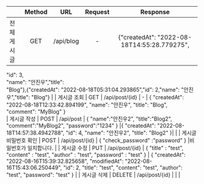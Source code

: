 |                       | Method |       URL      |                                            Request                                           |                                                                                                                                                                                                                                        Response                                                                                                                                                                                                                                        |
|-----------------------|:------:|:--------------:|:--------------------------------------------------------------------------------------------:|:--------------------------------------------------------------------------------------------------------------------------------------------------------------------------------------------------------------------------------------------------------------------------------------------------------------------------------------------------------------------------------------------------------------------------------------------------------------------------------------:|
| 전체 게시글 | GET    | /api/blog      | -                                                                                            |  {"createdAt": "2022-08-18T14:55:28.779275",                
"id": 3,             
"name": "안진우","title":               
"Blog"},{"createdAt": "2022-08-18T05:31:04.293865","id": 2,"name": "안진우","title": "Blog"} |
| 게시글 조회           | GET    | /api/post/{id} | -                                                                                            | {
"createdAt": "2022-08-18T12:33:42.894199",
"name": "안진우",
"title": "Blog",
"comment": "MyBlog"
}                                                                                                                                                                                           
| 게시글 작성           | POST   | /api/post      | {
  "name":"안진우2",
  "title":"Blog2",
  "comment":"MyBlog2",
  "password":"1234"
} |{
"createdAt": "2022-08-18T14:57:38.4942788",
"id": 4,
"name": "안진우2",
"title": "Blog2"
}|
                                                                                |
| 게시글 비밀번호 확인  | POST   | /api/post/{id} | { "check_password" :"password" }                                                       |비밀번호가 일치합니다.                                                                                                                                                                                                                                                                                                                                                                                                                                                                                 |
| 게시글 수정           | PUT    | /api/post/{id} | {   "title" : "test",   "content" : "test",   "author" : "test",   "password" : "test"  }    | {     "createdAt": "2022-08-16T15:39:32.825658",     "modifiedAt": "2022-08-16T15:43:06.250449",     "id": 2,     "title": "test",     "content": "test",     "author": "test",     "password": "test" }                                                                                                                                                                                                                                                                               |
| 게시글 삭제           | DELETE | /api/post/{id} |                                                                                              |                                                                                                                                                                                                                                                                                                                                                                                                                                                                                        |
